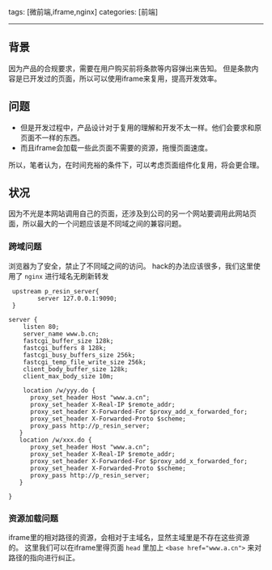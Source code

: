 tags: [微前端,iframe,nginx]
categories: [前端]

---

## 背景
因为产品的合规要求，需要在用户购买前将条款等内容弹出来告知。
但是条款内容是已开发过的页面，所以可以使用iframe来复用，提高开发效率。


## 问题

- 但是开发过程中，产品设计对于复用的理解和开发不太一样。他们会要求和原页面不一样的东西。
- 而且iframe会加载一些此页面不需要的资源，拖慢页面速度。

所以，笔者认为，在时间充裕的条件下，可以考虑页面组件化复用，将会更合理。

## 状况
因为不光是本网站调用自己的页面，还涉及到公司的另一个网站要调用此网站页面，所以最大的一个问题应该是不同域之间的兼容问题。

### 跨域问题
浏览器为了安全，禁止了不同域之间的访问。
hack的办法应该很多，我们这里使用了 `nginx` 进行域名无刷新转发

```nginx
 upstream p_resin_server{
        server 127.0.0.1:9090;
 }

server {
    listen 80;
    server_name www.b.cn;
    fastcgi_buffer_size 128k;
    fastcgi_buffers 8 128k; 
    fastcgi_busy_buffers_size 256k;
    fastcgi_temp_file_write_size 256k;
    client_body_buffer_size 128k;
    client_max_body_size 10m;	

    location /w/yyy.do {
      proxy_set_header Host "www.a.cn"; 
      proxy_set_header X-Real-IP $remote_addr; 
      proxy_set_header X-Forwarded-For $proxy_add_x_forwarded_for; 
      proxy_set_header X-Forwarded-Proto $scheme;
      proxy_pass http://p_resin_server;  
   }
   location /w/xxx.do {
      proxy_set_header Host "www.a.cn"; 
      proxy_set_header X-Real-IP $remote_addr; 
      proxy_set_header X-Forwarded-For $proxy_add_x_forwarded_for; 
      proxy_set_header X-Forwarded-Proto $scheme;
      proxy_pass http://p_resin_server;           
   }
  
}
```
### 资源加载问题

iframe里的相对路径的资源，会相对于主域名，显然主域里是不存在这些资源的。
这里我们可以在iframe里得页面 `head` 里加上 `<base href="www.a.cn">`
来对路径的指向进行纠正。
